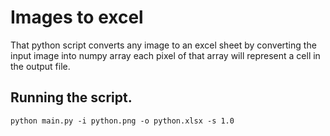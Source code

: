 # Images to excel
That python script converts any image to an excel sheet by converting the input image into numpy array each pixel of that array will represent a cell in the output file.

## Running the script.
```python main.py -i python.png -o python.xlsx -s 1.0```
